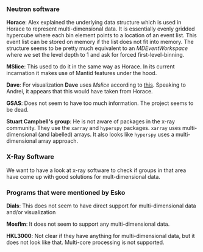 ### Neutron software

**Horace**: Alex explained the underlying data structure which is used in Horace to
  represent multi-dimensional data. It is essentially evenly gridded
  hypercube where each bin element points to a location of an event list.
  This event list can be stored on memory if the list does not fit into memory.
  The structure seems to be pretty much equivalent to an *MDEventWorkspace* where
  we set the level depth to 1 and ask for forced first-level-binning.

**MSlice**: This used to do it in the same way as Horace. In its current incarnation
            it makes use of Mantid features under the hood.

**Dave**: For visualization **Dave** uses *Mslice* according to [this](http://nvlpubs.nist.gov/nistpubs/jres/114/6/V114.N06.A04.pdf). Speaking to
Andrei, it appears that this would have taken from Horace.

**GSAS**: Does not seem to have too much information. The project seems to be
          dead.

**Stuart Campbell's group**: He is not aware of packages in the x-ray community.
                             They use the `xarray` and `hyperspy` packages.
                             `xarray` uses multi-dimensional (and labelled) arrays.
                             It also looks like `hyperspy` uses a multi-dimensional
                             array approach.

### X-Ray Software

We want to have a look at x-ray software to check if groups in that area
have come up with good solutions for mult-dimensional data.

### Programs that were mentioned by Esko

**Dials**: This does not seem to have direct support for multi-dimensional
           data and/or visualization

**Mosflm**: It does not seem to support any multi-dimensional data.

**HKL3000**: Not clear if they have anything for multi-dimensional data,
            but it does not look like that. Multi-core processing is not supported.
